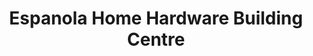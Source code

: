 ---
title: "Espanola Home Hardware Building Centre"
url: /espanola/espanola-home-hardware-building-centre/
shop: hardware
---
